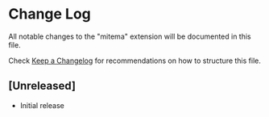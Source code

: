 # Change Log

All notable changes to the "mitema" extension will be documented in this file.

Check [Keep a Changelog](http://keepachangelog.com/) for recommendations on how to structure this file.

## [Unreleased]

- Initial release
